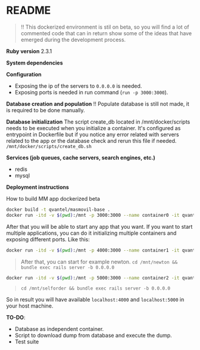 # README

> !! This dockerized environment is stil on beta, so you will find a lot of commented code that can in return show some of the ideas that have emerged during the development process.

**Ruby version** 2.3.1

**System dependencies**

**Configuration**
- Exposing the ip of the servers to `0.0.0.0` is needed.
- Exposing ports is needed in run command (`run -p 3000:3000`).

**Database creation and population**
!! Populate database is still not made, it is required to be done manually.

**Database initialization**
The script create_db located in /mnt/docker/scripts needs to be executed
when you initialize a container. It's configured as entrypoint in Dockerfile but
if you notice any error related with servers related to the app or the database
check and rerun this file if needed.
`/mnt/docker/scripts/create_db.sh`

**Services (job queues, cache servers, search engines, etc.)**

- redis
- mysql

**Deployment instructions**

How to build MM app dockerized beta
```sh
docker build -t qvantel/masmovil-base .
docker run -itd -v $(pwd):/mnt -p 3000:3000 --name container0 -it qvantel/masmovil-base /bin/bash
```

After that you will be able to start any app that you want.
If you want to start multiple applications, you can do it initializing multiple
containers and exposing different ports. Like this:
```sh
docker run -itd -v $(pwd):/mnt -p 4000:3000 --name container1 -it qvantel/masmovil-base /bin/bash
```

> After that, you can start for example newton.
> `cd /mnt/newton && bundle exec rails server -b 0.0.0.0`

```sh
docker run -itd -v $(pwd):/mnt -p 5000:3000 --name container2 -it qvantel/masmovil-base /bin/bash
```

> `cd /mnt/selforder && bundle exec rails server -b 0.0.0.0`

So in result you will have available `localhost:4000` and `localhost:5000`
in your host machine.

**TO-DO**:
- Database as independent container.
- Script to download dump from database and execute the dump.
- Test suite
